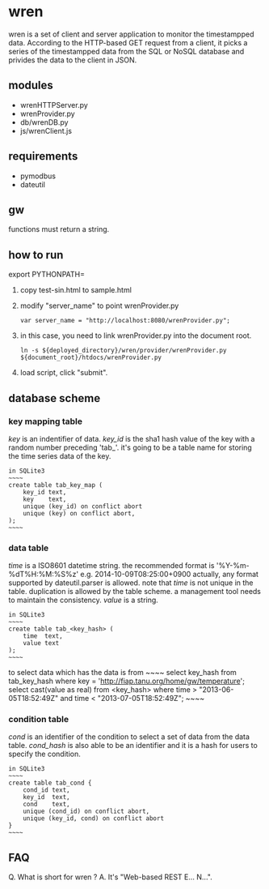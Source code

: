 wren
====

wren is a set of client and server application
to monitor the timestampped data.
According to the HTTP-based GET request from a client,
it picks a series of the timestampped data from the SQL or NoSQL database
and privides the data to the client in JSON.

## modules

- wrenHTTPServer.py
- wrenProvider.py
- db/wrenDB.py
- js/wrenClient.js

## requirements

- pymodbus
- dateutil

## gw

functions must return a string.

## how to run

export PYTHONPATH=<top directory>

1. copy test-sin.html to sample.html

2. modify "server_name" to point wrenProvider.py

    ~~~~
    var server_name = "http://localhost:8080/wrenProvider.py";
    ~~~~

3. in this case, you need to link wrenProvider.py into the document root.

    ~~~~
    ln -s ${deployed_directory}/wren/provider/wrenProvider.py ${document_root}/htdocs/wrenProvider.py
    ~~~~

4. load script, click "submit".

## database scheme

### key mapping table

*key* is an indentifier of data.
*key_id* is the sha1 hash value of the key
with a random number preceding 'tab_'.
it's going to be a table name for storing the time series data of the key.

    in SQLite3
    ~~~~
    create table tab_key_map (
        key_id text,
        key    text,
        unique (key_id) on conflict abort
        unique (key) on conflict abort,
    );
    ~~~~

### data table

*time* is a ISO8601 datetime string.
the recommended format is '%Y-%m-%dT%H:%M:%S%z'
    e.g. 2014-10-09T08:25:00+0900
    actually, any format supported by dateutil.parser is allowed.
note that *time* is not unique in the table.
duplication is allowed by the table scheme.
a management tool needs to maintain the consistency.
*value* is a string.

    in SQLite3
    ~~~~
    create table tab_<key_hash> (
        time  text,
        value text
    );
    ~~~~

to select data which has the data is from 
    ~~~~
    select key_hash from tab_key_hash
        where key = 'http://fiap.tanu.org/home/gw/temperature';
    select cast(value as real) from <key_hash>
        where time > "2013-06-05T18:52:49Z"
          and time < "2013-07-05T18:52:49Z";
    ~~~~

### condition table

*cond* is an identifier of the condition
to select a set of data from the data table.
*cond_hash* is also able to be an identifier
and it is a hash for users to specify the condition.

    in SQLite3
    ~~~~
    create table tab_cond {
        cond_id text,
        key_id  text,
        cond    text,
        unique (cond_id) on conflict abort,
        unique (key_id, cond) on conflict abort
    }
    ~~~~

## FAQ

Q. What is short for wren ?
A. It's "Web-based REST E... N...".



